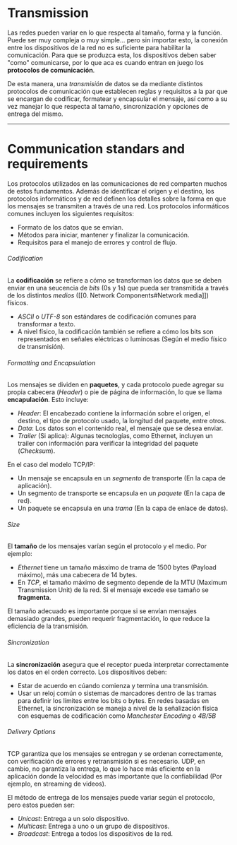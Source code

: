 # Transmission

Las redes pueden variar en lo que respecta al tamaño, forma y la función. Puede ser muy compleja o muy simple... pero sin importar esto, la conexión entre los dispositivos de la red no es suficiente para habilitar la comunicación. Para que se produzca esta, los dispositivos deben saber "como" comunicarse, por lo que aca es cuando entran en juego los **protocolos de comunicación**.

De esta manera, una *transmisión* de datos se da mediante distintos protocolos de comunicación que establecen reglas y requisitos a la par que se encargan de codificar, formatear y encapsular el mensaje, así como a su vez manejar lo que respecta al tamaño, sincronización y opciones de entrega del mismo.

---
# Communication standars and requirements

Los protocolos utilizados en las comunicaciones de red comparten muchos de estos fundamentos. Además de identificar el origen y el destino, los protocolos informáticos y de red definen los detalles sobre la forma en que los mensajes se transmiten a través de una red. Los protocolos informáticos comunes incluyen los siguientes requisitos:

- Formato de los datos que se envían.
- Métodos para iniciar, mantener y finalizar la comunicación.
- Requisitos para el manejo de errores y control de flujo.

###### Codification
La **codificación** se refiere a cómo se transforman los datos que se deben enviar en una seucencia de *bits* (0s y 1s) que pueda ser transmitida a través de los distintos *medios* ([[0. Network Components#Network media]]) físicos.

- *ASCII* o *UTF-8* son estándares de codificación comunes para transformar a texto.
- A nivel físico, la codificación también se refiere a cómo los bits son representados en señales eléctricas o luminosas (Según el medio físico de transmisión).

###### Formatting and Encapsulation
Los mensajes se dividen en **paquetes**, y cada protocolo puede agregar su propia cabecera (*Header*) o pie de página de información, lo que se llama **encapulación**. Esto incluye:

- *Header*: El encabezado contiene la información sobre el origen, el destino, el tipo de protocolo usado, la longitud del paquete, entre otros.
- *Data*: Los datos son el contenido real, el mensaje que se desea enviar.
- *Trailer* (Si aplica): Algunas tecnologías, como Ethernet, incluyen un trailer con información para verificar la integridad del paquete (*Checksum*).

En el caso del modelo TCP/IP:

- Un mensaje se encapsula en un *segmento* de transporte (En la capa de aplicación).
- Un segmento de transporte se encapsula en un *paquete* (En la capa de red).
- Un paquete se encapsula en una *trama* (En la capa de enlace de datos).

###### Size 
El **tamaño** de los mensajes varían según el protocolo y el medio. Por ejemplo:

- *Ethernet*  tiene un tamaño másximo de trama de 1500 bytes (Payload máximo), más una cabecera de 14 bytes.
- En *TCP*, el tamaño máximo de segmento depende de la MTU (Maximum Transmission Unit) de la red. Si el mensaje excede ese tamaño se **fragmenta**.

El tamaño adecuado es importante porque si se envían mensajes demasiado grandes, pueden requerir fragmentación, lo que reduce la eficiencia de la transmisión.

###### Sincronization
La **sincronización** asegura que el receptor pueda interpretar correctamente los datos en el orden correcto. Los dispositivos deben:

- Estar de acuerdo en cúando comienza y termina una transmisión.
- Usar un reloj común o sistemas de marcadores dentro de las tramas para definir los límites entre los bits o bytes. En redes basadas en Ethernet, la sincronización se maneja a  nivel de la señalización física con esquemas de codificación como *Manchester Encoding* o *4B/5B*

###### Delivery Options
TCP garantiza que los mensajes se entregan y se ordenan correctamente, con verificación de errores y retransmisión si es necesario. UDP, en cambio, no garantiza la entrega, lo que lo hace más eficiente en la aplicación donde la velocidad es más importante que la confiabilidad (Por ejemplo, en streaming de videos).

El método de entrega de los mensajes puede variar según el protocolo, pero estos pueden ser:

- *Unicast*: Entrega a un solo dispositivo.
- *Multicast*: Entrega a uno o un grupo de dispositivos.
- *Broadcast*: Entrega a todos los dispositivos de la red.

